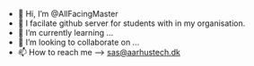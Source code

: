 - 👋 Hi, I’m @AllFacingMaster
- 👀 I facilate github server for students with in my organisation.
- 🌱 I’m currently learning ...
- 💞️ I’m looking to collaborate on ...
- 📫 How to reach me --> sas@aarhustech.dk

<!---
AllFacingMaster/AllFacingMaster is a ✨ special ✨ repository because its `README.md` (this file) appears on your GitHub profile.
You can click the Preview link to take a look at your changes.
--->
